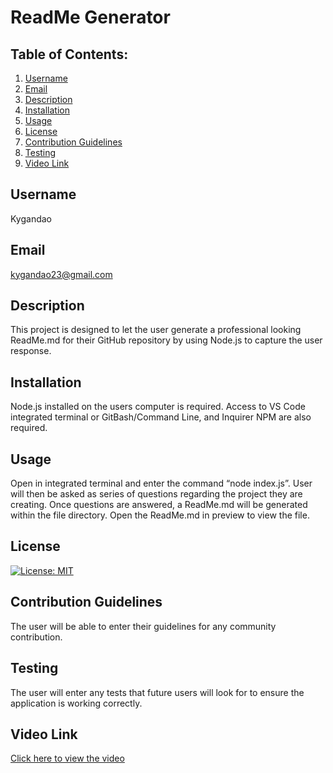 
# ReadMe Generator
  
## Table of Contents:
  1. [Username](#username)
  2. [Email](#email)
  3. [Description](#description)
  4. [Installation](#installation)
  5. [Usage](#usage)
  6. [License](#license)
  7. [Contribution Guidelines](#contributing-guidelines)
  8. [Testing](#testing)
  9. [Video Link](#video-link)

## Username
Kygandao

## Email
kygandao23@gmail.com

## Description
This project is designed to let the user generate a professional looking ReadMe.md for their GitHub repository by using Node.js to capture the user response.

## Installation
Node.js installed on the users computer is required. Access to VS Code integrated terminal or GitBash/Command Line, and Inquirer NPM are also required.

## Usage
Open in integrated terminal and enter the command “node index.js”. User will then be asked as series of questions regarding the project they are creating. Once questions are answered, a ReadMe.md will be generated within the file directory. Open the ReadMe.md in preview to view the file.

## License
[![License: MIT](https://img.shields.io/badge/License-MIT-yellow.svg)](https://opensource.org/licenses/MIT)

## Contribution Guidelines
The user will be able to enter their guidelines for any community contribution.

## Testing
The user will enter any tests that future users will look for to ensure the application is working correctly.

## Video Link
[Click here to view the video](https://drive.google.com/file/d/1Lr05VgDO3vwGETFCBCU_Wh0hcKdEitK7/view?usp=sharing)
